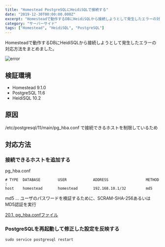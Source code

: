 ```yaml
---
title: "Homestead PostgreSQLにHeidiSQLで接続する"
date: "2019-12-30T00:00:00.000Z"
excerpt: "Homesteadで動作するDBにHeidiSQLから接続しようとして発生したエラーの対応方法をまとめました。"
category: "サーバーサイド"
tags: ["Homestead", "HeidiSQL", "PostgreSQL"]
---
```


Homesteadで動作するDBにHeidiSQLから接続しようとして発生したエラーの対応方法をまとめました。

![error](/images/articles/6/error_tiny.png)

## 検証環境

- Homestead 9.1.0
- PostgreSQL 11.6
- HeidiSQL 10.2

## 原因

/etc/postgresql/11/main/pg_hba.conf で接続できるホストを制限しているため

## 対応方法

### 接続できるホストを追加する

pg_hba.conf

```plaintext
# TYPE  DATABASE        USER            ADDRESS                 METHOD
:
host    homestead       homestead       192.168.10.1/32         md5
```

md5 ... ユーザのパスワードを検証するために、SCRAM-SHA-256あるいはMD5認証を実行

[20.1. pg_hba.confファイル](https://www.postgresql.jp/document/10/html/auth-pg-hba-conf.html)

### PostgreSQLを再起動して修正した設定を反映する

```shell
sudo service postgresql restart
```
